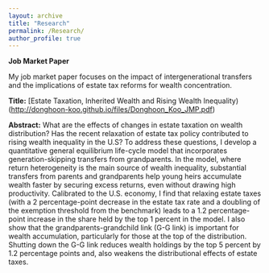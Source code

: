 ```yaml
---
layout: archive
title: "Research"
permalink: /Research/
author_profile: true
---
```


**Job Market Paper**

My job market paper focuses on the impact of intergenerational transfers and the implications of estate tax reforms for wealth concentration.

**Title:** [Estate Taxation, Inherited Wealth and Rising Wealth Inequality)(http://donghoon-koo.github.io/files/Donghoon_Koo_JMP.pdf)

**Abstract:** What are the effects of changes in estate taxation on wealth distribution? Has the recent relaxation of estate tax policy contributed to rising wealth inequality in the U.S? To address these questions, I develop a quantitative general equilibrium life-cycle model that incorporates generation-skipping transfers from grandparents. In the model, where return heterogeneity is the main source of wealth inequality, substantial transfers from parents and grandparents help young heirs accumulate wealth faster by securing excess returns, even without drawing high productivity. Calibrated to the U.S. economy, I find that relaxing estate taxes (with a 2 percentage-point decrease in the estate tax rate and a doubling of the exemption threshold from the benchmark) leads to a 1.2 percentage-point increase in the share held by the top 1 percent in the model. I also show that the grandparents-grandchild link (G-G link) is important for wealth accumulation, particularly for those at the top of the distribution. Shutting down the G-G link reduces wealth holdings by the top 5 percent by 1.2 percentage points and, also weakens the distributional effects of estate taxes.
